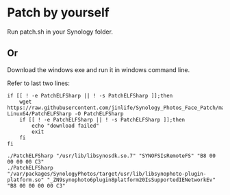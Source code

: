 # Patch by yourself

Run patch.sh in your Synology folder.
## Or
Download the windows exe and run it in windows command line.

Refer to last two lines:
```
if [[ ! -e PatchELFSharp || ! -s PatchELFSharp ]];then
	wget https://raw.githubusercontent.com/jinlife/Synology_Photos_Face_Patch/main/bin/PatchELFSharp-Linux64/PatchELFSharp -O PatchELFSharp
	if [[ ! -e PatchELFSharp || ! -s PatchELFSharp ]];then
		echo "download failed"
		exit
	fi
fi

./PatchELFSharp "/usr/lib/libsynosdk.so.7" "SYNOFSIsRemoteFS" "B8 00 00 00 00 C3"
./PatchELFSharp "/var/packages/SynologyPhotos/target/usr/lib/libsynophoto-plugin-platform.so" "_ZN9synophoto6plugin8platform20IsSupportedIENetworkEv" "B8 00 00 00 00 C3"
```